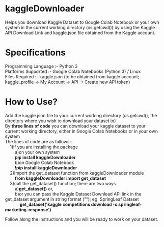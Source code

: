 # kaggleDownloader

Helps you download Kaggle Dataset to Google Colab Notebook or your own system in the current working directory (os.getcwd()) by using the Kaggle API Download Link and kaggle.json file obtained from the Kaggle account.


Specifications
======
Programming Language :- Python 3<br/>
Platforms Supported :- Google Colab Notebooks (Python 3) / Linux<br/>
Files Required :- kaggle.json (to be obtained from kaggle account; kaggle_profile -> My Account -> API -> Create new API token)<br/>

How to Use?
======
Add the kaggle.json file to your current working directory (os.getcwd(), the directory where you wish to download your dataset to)<br/>
By **three lines of code** you can download your kaggle dataset to your current working directory, either in Google Colab Notebooks or in your own system<br/>
The lines of code are as follows:-<br/>
&nbsp;&nbsp;&nbsp;&nbsp;1)if you are installing the package <br/>
&nbsp;&nbsp;&nbsp;&nbsp;&nbsp;&nbsp;&nbsp;&nbsp;a)on your own system<br/>
&nbsp;&nbsp;&nbsp;&nbsp;&nbsp;&nbsp;&nbsp;&nbsp;**pip install kaggleDownloader** <br/>
&nbsp;&nbsp;&nbsp;&nbsp;&nbsp;&nbsp;&nbsp;&nbsp;b)on Google Colab Notebook<br/>
&nbsp;&nbsp;&nbsp;&nbsp;&nbsp;&nbsp;&nbsp;&nbsp;**!pip install kaggleDownloader**<br/>
&nbsp;&nbsp;&nbsp;&nbsp;2)Import the get_dataset function from kaggleDownloader module<br/>
&nbsp;&nbsp;&nbsp;&nbsp;&nbsp;&nbsp;&nbsp;&nbsp;**from kaggleDownloader import get_dataset**<br/>
&nbsp;&nbsp;&nbsp;&nbsp;3)call the get_dataset() function; there are two ways<br/>
&nbsp;&nbsp;&nbsp;&nbsp;&nbsp;&nbsp;&nbsp;&nbsp;a)**get_dataset()** or,<br/>
&nbsp;&nbsp;&nbsp;&nbsp;&nbsp;&nbsp;&nbsp;&nbsp;b)or you can pass the Kaggle Dataset Download API link in the get_dataset argument in string format (""); eg. SpringLeaf Dataset<br/>
&nbsp;&nbsp;&nbsp;&nbsp;&nbsp;&nbsp;&nbsp;&nbsp;&nbsp;&nbsp;&nbsp;&nbsp;**get_dataset('kaggle competitions download -c springleaf-marketing-response')**<br/>

Follow along the instructions and you will be ready to work on your dataset.

